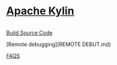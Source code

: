 
[Apache Kylin](https://kylin.apache.org)
========================================

```
```

[Build Source Code](BUILD.md)

[Remote debugging](REMOTE DEBUT.md)

[FAQS](UPGRADE.md)